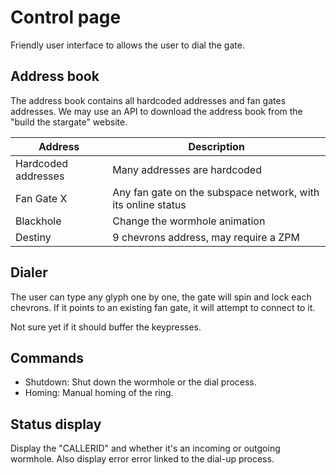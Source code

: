 # Control page

Friendly user interface to allows the user to dial the gate.

## Address book

The address book contains all hardcoded addresses and fan gates addresses.
We may use an API to download the address book from the "build the stargate" website.

| Address | Description |
|---|---|
| Hardcoded addresses | Many addresses are hardcoded |
| Fan Gate X | Any fan gate on the subspace network, with its online status |
| Blackhole| Change the wormhole animation |
| Destiny | 9 chevrons address, may require a ZPM |

## Dialer

The user can type any glyph one by one, the gate will spin and lock each chevrons.
If it points to an existing fan gate, it will attempt to connect to it.

Not sure yet if it should buffer the keypresses.

## Commands

- Shutdown: Shut down the wormhole or the dial process.
- Homing: Manual homing of the ring.

## Status display

Display the "CALLERID" and whether it's an incoming or outgoing wormhole.
Also display error error linked to the dial-up process.
